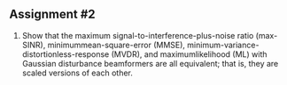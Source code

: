## Assignment #2
1. Show that the maximum signal-to-interference-plus-noise ratio (max-SINR), minimummean-square-error (MMSE), minimum-variance-distortionless-response (MVDR), and maximumlikelihood (ML) with Gaussian disturbance beamformers are all equivalent; that is, they are scaled versions of each other.
